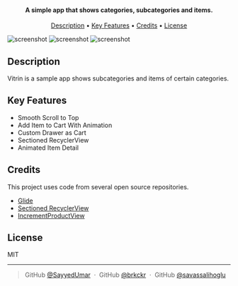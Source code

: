 <h4 align="center">A simple app that shows categories, subcategories and items.</h4>

<p align="center">
  <a href="#description">Description</a> •
  <a href="#key-features">Key Features</a> •
  <a href="#credits">Credits</a> •
  <a href="#license">License</a>
</p>

![screenshot](https://media.giphy.com/media/l49JFP7JlZZ8PqaIg/giphy.gif)  ![screenshot](https://media.giphy.com/media/l49JLjz9pKQiXoXi8/giphy.gif)  ![screenshot](https://media.giphy.com/media/3oFzm0bYrPS70nNicE/giphy.gif)

## Description
Vitrin is a sample app shows subcategories and items of certain categories. 



## Key Features

* Smooth Scroll to Top
* Add Item to Cart With Animation
* Custom Drawer as Cart  
* Sectioned RecyclerView
* Animated Item Detail

## Credits

This project uses code from several open source repositories.

- [Glide](https://github.com/bumptech/glide)
- [Sectioned RecyclerView](https://github.com/afollestad/sectioned-recyclerview)
- [IncrementProductView](https://github.com/steelkiwi/IncrementProductView)

## License

MIT

---

> GitHub [@SayyedUmar](https://github.com/SayyedUmar) &nbsp;&middot;&nbsp;
> GitHub [@brkckr](https://github.com/brkckr) &nbsp;&middot;&nbsp;
> GitHub [@savassalihoglu](https://github.com/savassalihoglu)
